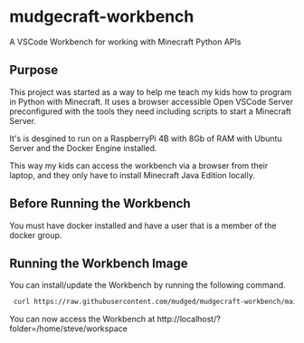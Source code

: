 # mudgecraft-workbench

A VSCode Workbench for working with Minecraft Python APIs

## Purpose

This project was started as a way to help me teach my kids how to program in Python with Minecraft. It uses a browser accessible Open VSCode Server preconfigured with the tools they need including scripts to start a Minecraft Server. 

It's is desgined to run on a RaspberryPi 4B with 8Gb of RAM with Ubuntu Server and the Docker Engine installed. 

This way my kids can access the workbench via a browser from their laptop, and they only have to install Minecraft Java Edition locally.


## Before Running the Workbench

You must have docker installed and have a user that is a member of the docker group.

## Running the Workbench Image

You can install/update the Workbench by running the following command.

```` bash
 curl https://raw.githubusercontent.com/mudged/mudgecraft-workbench/main/install.sh | bash
````

You can now access the Workbench at http://localhost/?folder=/home/steve/workspace